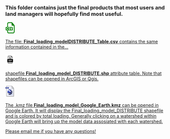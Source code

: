 ### This folder contains just the final products that most users and land managers will hopefully find most useful. 

<p align="left">
    <a href="https://github.com/cshuler/R2R_DIN_Loading_Model/tree/master/Final_products" title="Redirect to data">
       <img width="30" height="35" src=/Docs/Figs/web/csv_logo.png>
</p>

The file: **Final_loading_modelDISTRIBUTE_Table.csv**  contains the same information contained in the...


<p align="left">
    <img width="30" height="35" src=/Docs/Figs/web/shp.png>
</p>

shapefile **Final_loading_model_DISTRIBUTE.shp** attribute table. Note that shapefiles can be opened in ArcGIS or Qgis. 


<p align="left">
    <img width="30" height="35" src=/Docs/Figs/web/kml.jpg>
</p>

The .kmz file **Final_loading_model_Google_Earth.kmz** can be opened in Google Earth. It will display the Final_loading_model_DISTRIBUTE shapefile and is colored by total loading. Generally clicking on a watershed within Google Earth will bring up the model data assosiated with each watershed. 



Please email me if you have any questions! 
